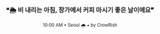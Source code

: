 <div align="center">

<br>

<h3>❝🌦️ 비 내리는 아침, 창가에서 커피 마시기 좋은 날이에요❞</h3>

<sub>10:00 AM • Seoul 🌧️ • by CrowRish</sub>

<br>

</div>